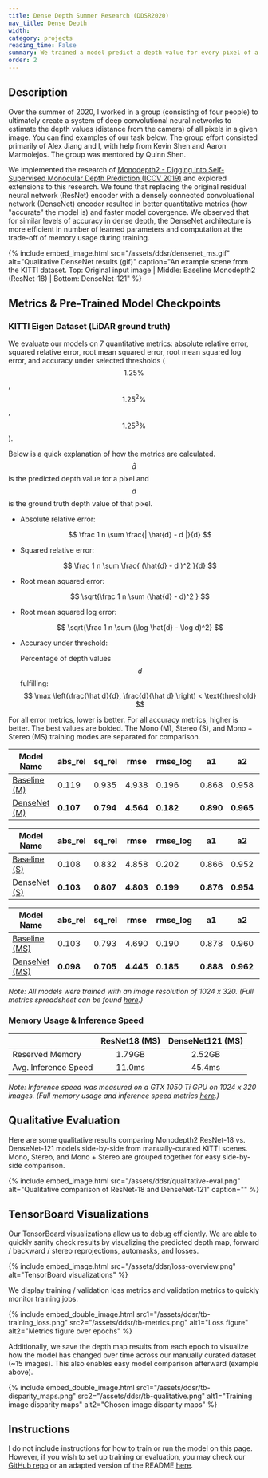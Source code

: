 ```yaml
---
title: Dense Depth Summer Research (DDSR2020)
nav_title: Dense Depth
width: 
category: projects
reading_time: False
summary: We trained a model predict a depth value for every pixel of a given image. This page is an adapted README from the GitHub repo, which you can find [here](https://github.com/quinnzshen/DDSR2020).
order: 2
---
```


## Description

Over the summer of 2020, I worked in a group (consisting of four people) to ultimately create a system of deep convolutional neural networks to estimate the depth values (distance from the camera) of all pixels in a given image. You can find examples of our task below. The group effort consisted primarily of Alex Jiang and I, with help from Kevin Shen and Aaron Marmolejos. The group was mentored by Quinn Shen.

We implemented the research of [Monodepth2 - Digging into Self-Supervised Monocular Depth Prediction (ICCV 2019)](https://arxiv.org/abs/1806.01260) and explored extensions to this research. We found that replacing the original residual neural network (ResNet) encoder with a densely connected convoluational network (DenseNet) encoder resulted in better quantitative metrics (how "accurate" the model is) and faster model covergence. We observed that for similar levels of accuracy in dense depth, the DenseNet architecture is more efficient in number of learned parameters and computation at the trade-off of memory usage during training.

{% include embed_image.html src="/assets/ddsr/densenet_ms.gif" alt="Qualitative DenseNet results (gif)" caption="An example scene from the KITTI dataset. Top: Original input image | Middle: Baseline Monodepth2 (ResNet-18) | Bottom: DenseNet-121" %}

## Metrics & Pre-Trained Model Checkpoints

### KITTI Eigen Dataset (LiDAR ground truth)

We evaluate our models on 7 quantitative metrics: absolute relative error, squared relative error, root mean squared error, root mean squared log error, and accuracy under selected thresholds ($$1.25 \%$$, $$1.25^2 \%$$, $$1.25^3 \%$$).

Below is a quick explanation of how the metrics are calculated. $$\hat{d}$$ is the predicted depth value for a pixel and $$d$$ is the ground truth depth value of that pixel.

- Absolute relative error:

    $$ \frac 1 n \sum \frac{| \hat{d} - d |}{d} $$

- Squared relative error:

    $$ \frac 1 n \sum \frac{ (\hat{d} - d )^2 }{d} $$

- Root mean squared error:

    $$ \sqrt{\frac 1 n \sum (\hat{d} - d)^2 } $$

- Root mean squared log error:

    $$ \sqrt{\frac 1 n \sum (\log \hat{d} - \log d)^2} $$

- Accuracy under threshold:

    Percentage of depth values $$d$$ fulfilling:
    $$ \max \left(\frac{\hat d}{d}, \frac{d}{\hat d} \right) < \text{threshold} $$

For all error metrics, lower is better. For all accuracy metrics, higher is better. The best values are bolded. The Mono (M),  Stereo (S), and Mono + Stereo (MS) training modes are separated for comparison.

| Model Name | abs_rel | sq_rel | rmse | rmse_log | a1 | a2 | a3 |
|------------|---------|--------|------|----------|----|----|----|
| [Baseline (M)](https://drive.google.com/file/d/1i7KLIYCceUlVi1nnKs9PSTjQ09Xepnlw/view?usp=sharing) | 0.119 | 0.935 | 4.938 | 0.196 | 0.868 | 0.958 | 0.981 |
| [DenseNet (M)](https://drive.google.com/file/d/1cLtV5i3m-cq8YVlEG6dVZKGfA0KyRwz0/view?usp=sharing) | **0.107** | **0.794** | **4.564** | **0.182** | **0.890** | **0.965** | **0.983** |

| Model Name | abs_rel | sq_rel | rmse | rmse_log | a1 | a2 | a3 |
|------------|---------|--------|------|----------|----|----|----|
| [Baseline (S)](https://drive.google.com/file/d/1JptfHY04aG08l4SLUyMsr5zowvtMQtzB/view?usp=sharing) | 0.108 | 0.832 | 4.858 | 0.202 | 0.866 | 0.952 | 0.977 |
| [DenseNet (S)](https://drive.google.com/file/d/1tVK2jgbZd5g5eBFJm5IAEUAODn6Esr0r/view?usp=sharing) | **0.103** | **0.807** | **4.803** | **0.199** | **0.876** | **0.954** | **0.978** |

| Model Name | abs_rel | sq_rel | rmse | rmse_log | a1 | a2 | a3 |
|------------|---------|--------|------|----------|----|----|----|
| [Baseline (MS)](https://drive.google.com/file/d/1yqVocIQMeDeyJahxz-W7dg756-UG26VR/view?usp=sharing) | 0.103 | 0.793 | 4.690 | 0.190 | 0.878 | 0.960 | 0.981 |
| [DenseNet (MS)](https://drive.google.com/file/d/15htyrNsY7mUPQJUq_E4krgwC6D6URUvx/view?usp=sharing) | **0.098** | **0.705** | **4.445** | **0.185** | **0.888** | **0.962** | **0.982** |

*Note: All models were trained with an image resolution of 1024 x 320. (Full metrics spreadsheet can be found [here](https://docs.google.com/spreadsheets/d/1n6piQkH8gNGJJ9agPPDEiB042ysAiTRlJfZc2307QT0/edit?usp=sharing).)*

### Memory Usage & Inference Speed

|     | ResNet18 (MS) | DenseNet121 (MS) |
|-----|:----------:|:-------------:|
| Reserved Memory | 1.79GB | 2.52GB |
| Avg. Inference Speed | 11.0ms | 45.4ms |

*Note: Inference speed was measured on a GTX 1050 Ti GPU on 1024 x 320 images. (Full memory usage and inference speed metrics [here](https://docs.google.com/spreadsheets/d/1qYgBAbnQs2jYS19vuOMX9rrDQePsgXYQ-6nCUK8M098/edit?usp=sharing).)*

## Qualitative Evaluation

Here are some qualitative results comparing Monodepth2 ResNet-18 vs. DenseNet-121 models side-by-side from manually-curated KITTI scenes. Mono, Stereo, and Mono + Stereo are grouped together for easy side-by-side comparison.

{% include embed_image.html src="/assets/ddsr/qualitative-eval.png" alt="Qualitative comparison of ResNet-18 and DenseNet-121"  caption="" %}

## TensorBoard Visualizations

Our TensorBoard visualizations allow us to debug efficiently. We are able to quickly sanity check results by visualizing the predicted depth map, forward / backward / stereo reprojections, automasks, and losses.

{% include embed_image.html src="/assets/ddsr/loss-overview.png" alt="TensorBoard visualizations" %}

We display training / validation loss metrics and validation metrics to quickly monitor training jobs.

{% include embed_double_image.html src1="/assets/ddsr/tb-training_loss.png" src2="/assets/ddsr/tb-metrics.png" alt1="Loss figure" alt2="Metrics figure over epochs" %}

Additionally, we save the depth map results from each epoch to visualize how the model has changed over time across our manually curated dataset (~15 images). This also enables easy model comparison afterward (example above).

{% include embed_double_image.html src1="/assets/ddsr/tb-disparity_maps.png" src2="/assets/ddsr/tb-qualitative.png" alt1="Training image disparity maps" alt2="Chosen image disparity maps" %}

## Instructions

I do not include instructions for how to train or run the model on this page. However, if you wish to set up training or evaluation, you may check our [GitHub repo](https://github.com/quinnzshen/DDSR2020) or an adapted version of the README [here](/ddsr-instructions).
